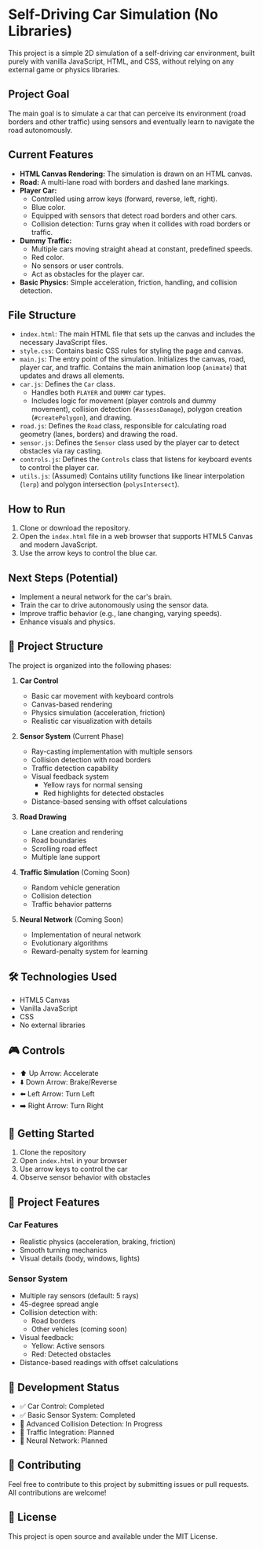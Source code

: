 # Self-Driving Car Simulation (No Libraries)

This project is a simple 2D simulation of a self-driving car environment, built purely with vanilla JavaScript, HTML, and CSS, without relying on any external game or physics libraries.

## Project Goal

The main goal is to simulate a car that can perceive its environment (road borders and other traffic) using sensors and eventually learn to navigate the road autonomously.

## Current Features

*   **HTML Canvas Rendering:** The simulation is drawn on an HTML canvas.
*   **Road:** A multi-lane road with borders and dashed lane markings.
*   **Player Car:**
    *   Controlled using arrow keys (forward, reverse, left, right).
    *   Blue color.
    *   Equipped with sensors that detect road borders and other cars.
    *   Collision detection: Turns gray when it collides with road borders or traffic.
*   **Dummy Traffic:**
    *   Multiple cars moving straight ahead at constant, predefined speeds.
    *   Red color.
    *   No sensors or user controls.
    *   Act as obstacles for the player car.
*   **Basic Physics:** Simple acceleration, friction, handling, and collision detection.

## File Structure

*   `index.html`: The main HTML file that sets up the canvas and includes the necessary JavaScript files.
*   `style.css`: Contains basic CSS rules for styling the page and canvas.
*   `main.js`: The entry point of the simulation. Initializes the canvas, road, player car, and traffic. Contains the main animation loop (`animate`) that updates and draws all elements.
*   `car.js`: Defines the `Car` class.
    *   Handles both `PLAYER` and `DUMMY` car types.
    *   Includes logic for movement (player controls and dummy movement), collision detection (`#assessDamage`), polygon creation (`#createPolygon`), and drawing.
*   `road.js`: Defines the `Road` class, responsible for calculating road geometry (lanes, borders) and drawing the road.
*   `sensor.js`: Defines the `Sensor` class used by the player car to detect obstacles via ray casting.
*   `controls.js`: Defines the `Controls` class that listens for keyboard events to control the player car.
*   `utils.js`: (Assumed) Contains utility functions like linear interpolation (`lerp`) and polygon intersection (`polysIntersect`).

## How to Run

1.  Clone or download the repository.
2.  Open the `index.html` file in a web browser that supports HTML5 Canvas and modern JavaScript.
3.  Use the arrow keys to control the blue car.

## Next Steps (Potential)

*   Implement a neural network for the car's brain.
*   Train the car to drive autonomously using the sensor data.
*   Improve traffic behavior (e.g., lane changing, varying speeds).
*   Enhance visuals and physics.

## 🚗 Project Structure

The project is organized into the following phases:

1. **Car Control**
   - Basic car movement with keyboard controls
   - Canvas-based rendering
   - Physics simulation (acceleration, friction)
   - Realistic car visualization with details

2. **Sensor System** (Current Phase)
   - Ray-casting implementation with multiple sensors
   - Collision detection with road borders
   - Traffic detection capability
   - Visual feedback system
     - Yellow rays for normal sensing
     - Red highlights for detected obstacles
   - Distance-based sensing with offset calculations

3. **Road Drawing**
   - Lane creation and rendering
   - Road boundaries
   - Scrolling road effect
   - Multiple lane support

4. **Traffic Simulation** (Coming Soon)
   - Random vehicle generation
   - Collision detection
   - Traffic behavior patterns

5. **Neural Network** (Coming Soon)
   - Implementation of neural network
   - Evolutionary algorithms
   - Reward-penalty system for learning

## 🛠 Technologies Used

- HTML5 Canvas
- Vanilla JavaScript
- CSS
- No external libraries

## 🎮 Controls

- ⬆️ Up Arrow: Accelerate
- ⬇️ Down Arrow: Brake/Reverse
- ⬅️ Left Arrow: Turn Left
- ➡️ Right Arrow: Turn Right

## 🚀 Getting Started

1. Clone the repository
2. Open `index.html` in your browser
3. Use arrow keys to control the car
4. Observe sensor behavior with obstacles

## 📝 Project Features

### Car Features
- Realistic physics (acceleration, braking, friction)
- Smooth turning mechanics
- Visual details (body, windows, lights)

### Sensor System
- Multiple ray sensors (default: 5 rays)
- 45-degree spread angle
- Collision detection with:
  - Road borders
  - Other vehicles (coming soon)
- Visual feedback:
  - Yellow: Active sensors
  - Red: Detected obstacles
- Distance-based readings with offset calculations

## 🔄 Development Status

- ✅ Car Control: Completed
- ✅ Basic Sensor System: Completed
- 🚧 Advanced Collision Detection: In Progress
- 📝 Traffic Integration: Planned
- 📝 Neural Network: Planned

## 🤝 Contributing

Feel free to contribute to this project by submitting issues or pull requests. All contributions are welcome!

## 📜 License

This project is open source and available under the MIT License. 